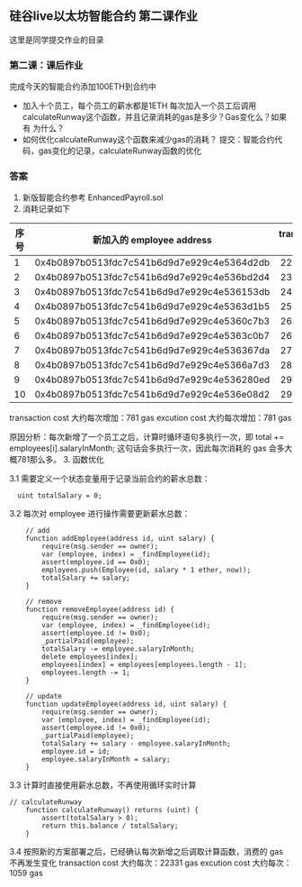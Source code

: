 ## 硅谷live以太坊智能合约 第二课作业
这里是同学提交作业的目录

### 第二课：课后作业
完成今天的智能合约添加100ETH到合约中
- 加入十个员工，每个员工的薪水都是1ETH
每次加入一个员工后调用calculateRunway这个函数，并且记录消耗的gas是多少？Gas变化么？如果有 为什么？
- 如何优化calculateRunway这个函数来减少gas的消耗？
提交：智能合约代码，gas变化的记录，calculateRunway函数的优化



### 答案

1. 新版智能合约参考 EnhancedPayroll.sol
2. 消耗记录如下

| 序号 | 新加入的 employee address | transaction cost | execution cost |
| ---------- | :-----------:  | :-----------: | :-----------: |
| 1 | 0x4b0897b0513fdc7c541b6d9d7e929c4e5364d2db | 22944 gas | 1672 gas |
| 2 | 0x4b0897b0513fdc7c541b6d9d7e929c4e536bd2d4 | 23725 gas | 2453 gas |
| 3 | 0x4b0897b0513fdc7c541b6d9d7e929c4e536153db | 24506 gas | 3234 gas |
| 4 | 0x4b0897b0513fdc7c541b6d9d7e929c4e5363d1b5 | 25287 gas | 4015 gas |
| 5 | 0x4b0897b0513fdc7c541b6d9d7e929c4e5360c7b3 | 26068 gas | 4796 gas |
| 6 | 0x4b0897b0513fdc7c541b6d9d7e929c4e5363c0b7 | 26849 gas | 5577 gas |
| 7 | 0x4b0897b0513fdc7c541b6d9d7e929c4e536367da | 27630 gas | 6358 gas |
| 8 | 0x4b0897b0513fdc7c541b6d9d7e929c4e5366a7d3 | 28411 gas | 7139 gas |
| 9 | 0x4b0897b0513fdc7c541b6d9d7e929c4e536280ed | 29192 gas | 7920 gas |
| 10 | 0x4b0897b0513fdc7c541b6d9d7e929c4e536e08d2 | 29973 gas | 8701 gas |

transaction cost 大约每次增加：781 gas
excution cost 大约每次增加：781 gas

原因分析：每次新增了一个员工之后，计算时循环语句多执行一次，即 total += employees[i].salaryInMonth; 这句话会多执行一次，因此每次消耗的 gas 会多大概781那么多。
3. 函数优化

3.1 需要定义一个状态变量用于记录当前合约的薪水总数：

```
  uint totalSalary = 0;
```
3.2 每次对 employee 进行操作需要更新薪水总数：
```
    // add
    function addEmployee(address id, uint salary) {
        require(msg.sender == owner);
        var (employee, index) = _findEmployee(id);
        assert(employee.id == 0x0);
        employees.push(Employee(id, salary * 1 ether, now));
        totalSalary += salary;
    }

    // remove
    function removeEmployee(address id) {
        require(msg.sender == owner);
        var (employee, index) = _findEmployee(id);
        assert(employee.id != 0x0);
        _partialPaid(employee);
        totalSalary -= employee.salaryInMonth;
        delete employees[index];
        employees[index] = employees[employees.length - 1];
        employees.length -= 1;
    }

    // update
    function updateEmployee(address id, uint salary) {
        require(msg.sender == owner);
        var (employee, index) = _findEmployee(id);
        assert(employee.id != 0x0);
        _partialPaid(employee);
        totalSalary += salary - employee.salaryInMonth;
        employee.id = id;
        employee.salaryInMonth = salary;
    }
```
3.3 计算时直接使用薪水总数，不再使用循环实时计算
```
// calculateRunway
    function calculateRunway() returns (uint) {
        assert(totalSalary > 0);
        return this.balance / totalSalary;
    }
```

3.4 按照新的方案部署之后，已经确认每次新增之后调取计算函数，消费的 gas 不再发生变化
transaction cost 大约每次：22331 gas
excution cost 大约每次：1059 gas
